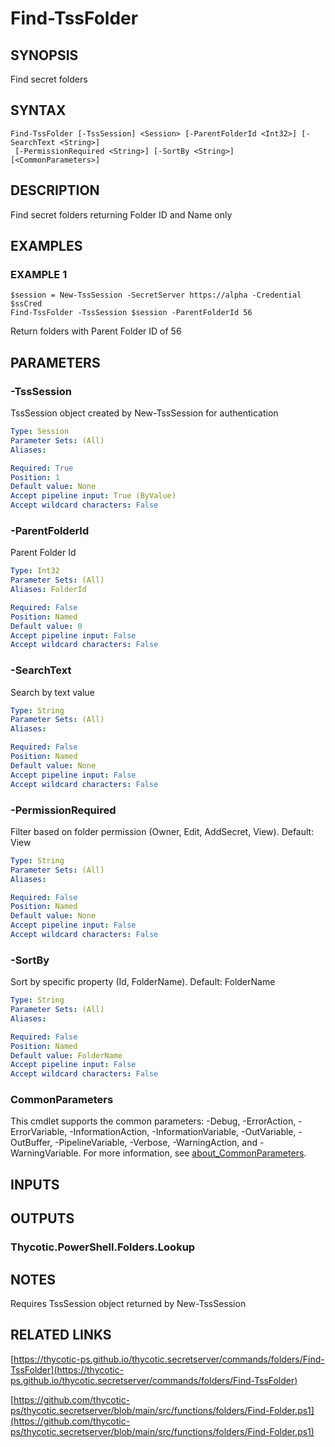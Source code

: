 # Find-TssFolder

## SYNOPSIS
Find secret folders

## SYNTAX

```
Find-TssFolder [-TssSession] <Session> [-ParentFolderId <Int32>] [-SearchText <String>]
 [-PermissionRequired <String>] [-SortBy <String>] [<CommonParameters>]
```

## DESCRIPTION
Find secret folders returning Folder ID and Name only

## EXAMPLES

### EXAMPLE 1
```
$session = New-TssSession -SecretServer https://alpha -Credential $ssCred
Find-TssFolder -TssSession $session -ParentFolderId 56
```

Return folders with Parent Folder ID of 56

## PARAMETERS

### -TssSession
TssSession object created by New-TssSession for authentication

```yaml
Type: Session
Parameter Sets: (All)
Aliases:

Required: True
Position: 1
Default value: None
Accept pipeline input: True (ByValue)
Accept wildcard characters: False
```

### -ParentFolderId
Parent Folder Id

```yaml
Type: Int32
Parameter Sets: (All)
Aliases: FolderId

Required: False
Position: Named
Default value: 0
Accept pipeline input: False
Accept wildcard characters: False
```

### -SearchText
Search by text value

```yaml
Type: String
Parameter Sets: (All)
Aliases:

Required: False
Position: Named
Default value: None
Accept pipeline input: False
Accept wildcard characters: False
```

### -PermissionRequired
Filter based on folder permission (Owner, Edit, AddSecret, View).
Default: View

```yaml
Type: String
Parameter Sets: (All)
Aliases:

Required: False
Position: Named
Default value: None
Accept pipeline input: False
Accept wildcard characters: False
```

### -SortBy
Sort by specific property (Id, FolderName).
Default: FolderName

```yaml
Type: String
Parameter Sets: (All)
Aliases:

Required: False
Position: Named
Default value: FolderName
Accept pipeline input: False
Accept wildcard characters: False
```

### CommonParameters
This cmdlet supports the common parameters: -Debug, -ErrorAction, -ErrorVariable, -InformationAction, -InformationVariable, -OutVariable, -OutBuffer, -PipelineVariable, -Verbose, -WarningAction, and -WarningVariable. For more information, see [about_CommonParameters](http://go.microsoft.com/fwlink/?LinkID=113216).

## INPUTS

## OUTPUTS

### Thycotic.PowerShell.Folders.Lookup
## NOTES
Requires TssSession object returned by New-TssSession

## RELATED LINKS

[https://thycotic-ps.github.io/thycotic.secretserver/commands/folders/Find-TssFolder](https://thycotic-ps.github.io/thycotic.secretserver/commands/folders/Find-TssFolder)

[https://github.com/thycotic-ps/thycotic.secretserver/blob/main/src/functions/folders/Find-Folder.ps1](https://github.com/thycotic-ps/thycotic.secretserver/blob/main/src/functions/folders/Find-Folder.ps1)

